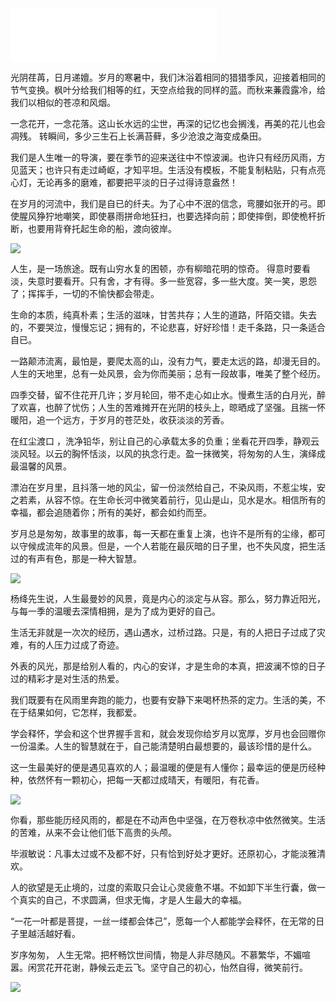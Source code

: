 <iframe frameborder="no" border="0" marginwidth="0" marginheight="0" width=330 height=86 src="//music.163.com/outchain/player?type=2&id=423314746&auto=1&height=66"></iframe>

光阴荏苒，日月递嬗。岁月的寒暑中，我们沐浴着相同的猎猎季风，迎接着相同的节气变换。枫叶分给我们相等的红，天空点给我的同样的蓝。而秋来蒹霞露冷，给我们以相似的苍凉和风烟。

一念花开，一念花落。这山长水远的尘世，再深的记忆也会搁浅，再美的花儿也会凋残。 转瞬间，多少三生石上长满苔藓，多少沧浪之海变成桑田。

我们是人生唯一的导演，要在季节的迎来送往中不惊波澜。也许只有经历风雨，方见蓝天；也许只有走过崎岖，才知平坦。生活没有模板，不能复制粘贴，只有点亮心灯，无论再多的磨难，都要把平淡的日子过得诗意盎然！

在岁月的河流中，我们是自已的纤夫。为了心中不泯的信念，弯腰如张开的弓。即使腥风狰狞地嘲笑，即使暴雨拼命地狂扫，也要选择向前；即使摔倒，即使桅杆折断，也要用背脊托起生命的船，渡向彼岸。

![](./fab617238a6ba928af73523a9b3268b.jpg)

人生，是一场旅途。既有山穷水复的困顿，亦有柳暗花明的惊奇。 得意时要看淡，失意时要看开。只有舍，才有得。多一些宽容，多一些大度。笑一笑，恩怨了；挥挥手，一切的不愉快都会带走。

生命的本质，纯真朴素；生活的滋味，甘苦共存；人生的道路，阡陌交错。失去的，不要哭泣，慢慢忘记；拥有的，不论悲喜，好好珍惜！走千条路，只一条适合自已。

一路颠沛流离，最怕是，要爬太高的山，没有力气，要走太远的路，却漫无目的。人生的天地里，总有一处风景，会为你而美丽；总有一段故事，唯美了整个经历。

四季交替，留不住花开几许；岁月轮回，带不走心如止水。慢煮生活的白月光，醉了欢喜，也醉了忧伤；人生的苦难摊开在光阴的枝头上，晾晒成了坚强。且揣一怀暖阳，追一个远方，于岁月的苍茫处，收获淡淡的芳香。

在红尘渡口 ，洗净铅华，别让自己的心承载太多的负重；坐看花开四季，静观云淡风轻。以云的胸怀恬淡，以风的执念行走。盈一抹微笑，将匆匆的人生，演绎成最温馨的风景。

漂泊在岁月里，且抖落一地的风尘，留一份淡然给自己，不染风雨，不惹尘埃，安之若素，从容不惊。在生命长河中微笑着前行，见山是山，见水是水。相信所有的幸福，都会追随着你；所有的美好，都会如约而至。

岁月总是匆匆，故事里的故事，每一天都在重复上演，也许不是所有的尘缘，都可以守候成流年的风景。但是，一个人若能在最灰暗的日子里，也不失风度，把生活过的有声有色，那是一种大智慧。

![](./ead6b38e7ceb61fd552d76d9c15f102.jpg)

杨绛先生说，人生最曼妙的风景，竟是内心的淡定与从容。那么，努力靠近阳光，与每一季的温暖去深情相拥，是为了成为更好的自己。

生活无非就是一次次的经历，遇山遇水，过桥过路。只是，有的人把日子过成了灾难，有的人压力过成了奇迹。

外表的风光，那是给别人看的，内心的安详，才是生命的本真，把波澜不惊的日子过的精彩才是对生活的热爱。

我们既要有在风雨里奔跑的能力，也要有安静下来喝杯热茶的定力。生活的美，不在于结果如何，它怎样，我都爱。

学会释怀，学会和这个世界握手言和，就会发现你给岁月以宽厚，岁月也会回赠你一份温柔。人生的智慧就在于，自己能清楚明白最想要的，最该珍惜的是什么。

这一生最美好的便是遇见喜欢的人；最温暖的便是有人懂你；最幸运的便是历经种种，依然怀有一颗初心，把每一天都过成晴天，有暖阳，有花香。

![](./f850f71630c56aa77120db635720e5b.jpg)

你看，那些能历经风雨的，都是在不动声色中坚强，在万卷秋凉中依然微笑。生活的苦难，从来不会让他们低下高贵的头颅。

毕淑敏说：凡事太过或不及都不好，只有恰到好处才更好。还原初心，才能淡雅清欢。

人的欲望是无止境的，过度的索取只会让心灵疲惫不堪。不如卸下半生行囊，做一个真实的自己，不求圆满，但求无悔，才是人生最大的幸福。

“一花一叶都是菩提，一丝一缕都会体己”，愿每一个人都能学会释怀，在无常的日子里越活越好看。

岁序匆匆， 人生无常。把杯畅饮世间情，物是人非尽随风。不慕繁华，不媚喧嚣。闲赏花开花谢，静候云走云飞。坚守自己的初心，怡然自得，微笑前行。

![](./aa52e7a0aa8e690699d9e3549ad5acd.jpg)
